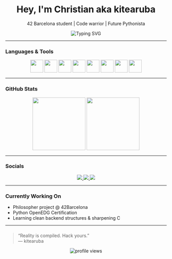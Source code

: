 <h1 align="center">Hey, I'm Christian aka kitearuba</h1>
<p align="center">42 Barcelona student | Code warrior | Future Pythonista</p>

<p align="center">
  <img src="https://readme-typing-svg.herokuapp.com?font=Fira+Code&size=24&pause=1000&center=true&vCenter=true&width=435&lines=%3E+_Learning+to+code...;...one+bug+at+a+time;42+Barcelona+%F0%9F%87%AA%F0%9F%87%B8+style;Currently+mastering+C+%26+Python;" alt="Typing SVG" />
</p>

---

### **Languages & Tools**
<p align="center">
  <img src="https://cdn.jsdelivr.net/gh/devicons/devicon/icons/c/c-original.svg" width="40" />
  <img src="https://cdn.jsdelivr.net/gh/devicons/devicon/icons/java/java-original.svg" width="40" />
  <img src="https://cdn.jsdelivr.net/gh/devicons/devicon/icons/linux/linux-original.svg" width="40" />
  <img src="https://cdn.jsdelivr.net/gh/devicons/devicon/icons/html5/html5-original.svg" width="40" />
  <img src="https://cdn.jsdelivr.net/gh/devicons/devicon/icons/css3/css3-original.svg" width="40" />
  <img src="https://cdn.jsdelivr.net/gh/devicons/devicon/icons/javascript/javascript-original.svg" width="40" />
  <img src="https://cdn.jsdelivr.net/gh/devicons/devicon/icons/bash/bash-original.svg" width="40" />
  <img src="https://cdn.jsdelivr.net/gh/devicons/devicon/icons/python/python-original.svg" width="40" />
</p>

---

### **GitHub Stats**
<p align="center">
  <img src="https://github-readme-stats.vercel.app/api?username=kitearuba&show_icons=true&theme=tokyonight" height="165"/>
  <img src="https://github-readme-streak-stats.herokuapp.com/?user=kitearuba&theme=tokyonight" height="165"/>
</p>

---

### **Socials**
<p align="center">
  <a href="https://www.linkedin.com/in/crod42/" target="_blank">
    <img src="https://img.shields.io/badge/-LinkedIn-blue?style=for-the-badge&logo=linkedin" />
  </a>
  <a href="https://instagram.com/kitearuba" target="_blank">
    <img src="https://img.shields.io/badge/-Instagram-E4405F?style=for-the-badge&logo=instagram&logoColor=white" />
  </a>
  <a href="https://crod.io" target="_blank">
    <img src="https://img.shields.io/badge/-Portfolio-121212?style=for-the-badge&logo=github&logoColor=white" />
  </a>
</p>

---

### **Currently Working On**
- Philosopher project @ 42Barcelona
- Python OpenEDG Certification
- Learning clean backend structures & sharpening C

---

### 
> “Reality is compiled. Hack yours.”  
> — kitearuba

<p align="center">
  <img src="https://komarev.com/ghpvc/?username=kitearuba&style=flat-square&color=blue" alt="profile views" />
</p>
